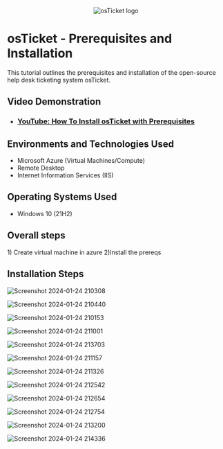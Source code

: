 <p align="center">
<img src="https://i.imgur.com/Clzj7Xs.png" alt="osTicket logo"/>
</p>

<h1>osTicket - Prerequisites and Installation</h1>
This tutorial outlines the prerequisites and installation of the open-source help desk ticketing system osTicket.<br />


<h2>Video Demonstration</h2>

- ### [YouTube: How To Install osTicket with Prerequisites](https://www.youtube.com)

<h2>Environments and Technologies Used</h2>

- Microsoft Azure (Virtual Machines/Compute)
- Remote Desktop
- Internet Information Services (IIS)

<h2>Operating Systems Used </h2>

- Windows 10</b> (21H2)
<h2>Overall steps</h2>
 1) Create virtual machine in azure
 2)Install the prereqs
<h2>Installation Steps</h2>

![Screenshot 2024-01-24 210308](https://github.com/boluadunbarin/osticket-prereqs3/assets/157642328/33bd8ed8-01d2-4419-9b50-d7ef4cd023ef)

![Screenshot 2024-01-24 210440](https://github.com/boluadunbarin/osticket-prereqs3/assets/157642328/af98da90-f9cd-409b-aaa0-4ac90b9deea2)

![Screenshot 2024-01-24 210153](https://github.com/boluadunbarin/osticket-prereqs3/assets/157642328/e966500d-abfb-4d76-9293-82b69d329385)

![Screenshot 2024-01-24 211001](https://github.com/boluadunbarin/osticket-prereqs3/assets/157642328/8c9f6cde-3ebe-4834-a325-a1687322331a)

![Screenshot 2024-01-24 213703](https://github.com/boluadunbarin/osticket-prereqs3/assets/157642328/971b2824-8e50-4456-a86b-d1ef22fa20a2)

![Screenshot 2024-01-24 211157](https://github.com/boluadunbarin/osticket-prereqs3/assets/157642328/06374a63-ddaa-48df-a0a1-b0c615ba697c)

![Screenshot 2024-01-24 211326](https://github.com/boluadunbarin/osticket-prereqs3/assets/157642328/e4d1dd05-94b2-4915-903c-71d3175d6df9)

![Screenshot 2024-01-24 212542](https://github.com/boluadunbarin/osticket-prereqs3/assets/157642328/b4493c9e-ed72-4ba7-b290-5bff1868ad23)

![Screenshot 2024-01-24 212654](https://github.com/boluadunbarin/osticket-prereqs3/assets/157642328/1bddeb0e-c605-4830-a8dd-670d4576e5a9)

![Screenshot 2024-01-24 212754](https://github.com/boluadunbarin/osticket-prereqs3/assets/157642328/aba0adea-360a-4d8b-a521-2684cffabebb)

![Screenshot 2024-01-24 213200](https://github.com/boluadunbarin/osticket-prereqs3/assets/157642328/d0f67dd1-33e8-45bb-bcf7-f68e7c805aaf)

![Screenshot 2024-01-24 214336](https://github.com/boluadunbarin/osticket-prereqs3/assets/157642328/10abff53-a3ca-4dc8-a1e8-450c2dbe0f24)

